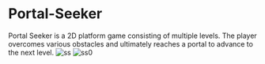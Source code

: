 # Portal-Seeker
Portal Seeker is a 2D platform game consisting of multiple levels. The player overcomes various obstacles and ultimately reaches a portal to advance to the next level.
![ss](https://github.com/user-attachments/assets/9c59edb3-c6f1-48a7-8ffe-acec84140db7)
![ss0](https://github.com/user-attachments/assets/d1d5da8a-55dc-4be6-9a04-a8c3a48c74b6)
